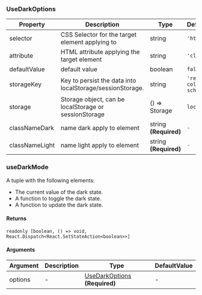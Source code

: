 ### UseDarkOptions

|Property|Description|Type|DefaultValue|
|---|---|---|---|
|selector|CSS Selector for the target element applying to|string |`'html'`|
|attribute|HTML attribute applying the target element|string |`'class'`|
|defaultValue|default value|boolean |`false`|
|storageKey|Key to persist the data into localStorage/sessionStorage.|string |`'reactuses-color-scheme'`|
|storage|Storage object, can be localStorage or sessionStorage|() => Storage |``localStorage``|
|classNameDark|name dark apply to element|string  **(Required)**|`-`|
|classNameLight|name light apply to element|string  **(Required)**|`-`|

### useDarkMode

A tuple with the following elements:
- The current value of the dark state.
- A function to toggle the dark state.
-  A function to update the dark state.

#### Returns
`readonly [boolean, () => void, React.Dispatch<React.SetStateAction<boolean>>]`

#### Arguments
|Argument|Description|Type|DefaultValue|
|---|---|---|---|
|options|-|[UseDarkOptions](#UseDarkOptions)  **(Required)**|-|